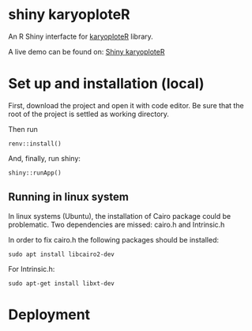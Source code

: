 # shiny karyoploteR

An R Shiny interfacte for <a href="http://bioconductor.org/packages/release/bioc/html/karyoploteR.html#:~:text=karyoploteR%20creates%20karyotype%20plots%20of,coordinates%20into%20the%20plot%20coordinates." target="_blank">karyoploteR</a> library.

A live demo can be found on: <a href="https://mcocam.shinyapps.io/karyo_1/" target="_blank">Shiny karyoploteR</a>

# Set up and installation (local)

First, download the project and open it with code editor. Be sure that the root of the project is settled as working directory.

Then run 
```
renv::install()
```
  
And, finally, run shiny:
```
shiny::runApp()
```

## Running in linux system

In linux systems (Ubuntu), the installation of Cairo package could be problematic. Two dependencies are missed: cairo.h and Intrinsic.h

In order to fix cairo.h the following packages should be installed:

```
sudo apt install libcairo2-dev
```

For Intrinsic.h:

```
sudo apt-get install libxt-dev
```

# Deployment
